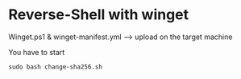 # Reverse-Shell with winget

Winget.ps1 & winget-manifest.yml --> upload on the target machine

You have to start 
``` 
sudo bash change-sha256.sh 
``` 
